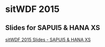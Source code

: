 # sitWDF 2015

## Slides for SAPUI5 & HANA XS

[sitWDF 2015 Slides - SAPUI5 & HANA XS](https://sitwdf2015-d062712trial.dispatcher.hanatrial.ondemand.com/slides/index.html#/)